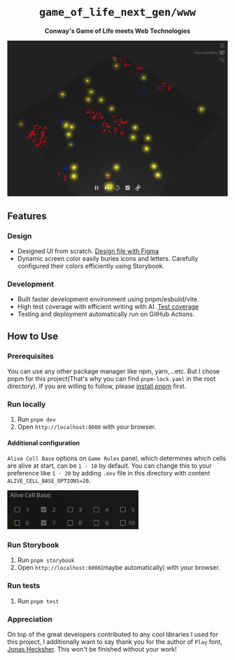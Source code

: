 <div align="center">

  <h1><code>game_of_life_next_gen/www</code></h1>

  <strong>Conway's Game of Life meets Web Technologies</strong>

  <img src="../screen_shot_2024-06-14.png" alt="Screen Shot" width="600" />

</div>

## Features

### Design

- Designed UI from scratch. [Design file with Figma](https://www.figma.com/design/kJu2hyu2u9JXVERsx6cGCv/Game-of-Life-Next-Gen?node-id=0%3A1&t=Pd6HUq6KpkIBaw4Q-1)
- Dynamic screen color easily buries icons and letters. Carefully configured their colors efficiently using Storybook.

### Development

- Built faster development environment using pnpm/esbuild/vite.
- High test coverage with efficient writing with AI. [Test coverage](https://github.com/TakumaKira/game_of_life_next_gen/blob/master/www/coverage/coverage-report.txt)
- Testing and deployment automatically run on GitHub Actions.

## How to Use

### Prerequisites

You can use any other package manager like npm, yarn,...etc. But I chose pnpm for this project(That's why you can find `pnpm-lock.yaml` in the root directory).
If you are willing to follow, please [install pnpm](https://pnpm.io/installation) first.

### Run locally

1. Run `pnpm dev`
2. Open `http://localhost:8000` with your browser.

#### Additional configuration

`Alive Cell Base` options on `Game Rules` panel, which determines which cells are alive at start, can be `1 - 10` by default. You can change this to your preference like `1 - 20` by adding `.env` file in this directory with content `ALIVE_CELL_BASE_OPTIONS=20`.

<img src="alive_cell_base_options.png" alt="Screen Shot" width="300" />

### Run Storybook

1. Run `pnpm storybook`
2. Open `http://localhost:6006`(maybe automatically) with your browser.

### Run tests

1. Run `pnpm test`

### Appreciation

On top of the great developers contributed to any cool libraries I used for this project, I additionally want to say thank you for the author of `Play` font, [Jonas Hecksher](https://fonts.google.com/?preview.layout=grid&query=Jonas+Hecksher). This won't be finished without your work!
